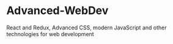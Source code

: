 # Advanced-WebDev
React and Redux, Advanced CSS, modern JavaScript and other technologies for web development
